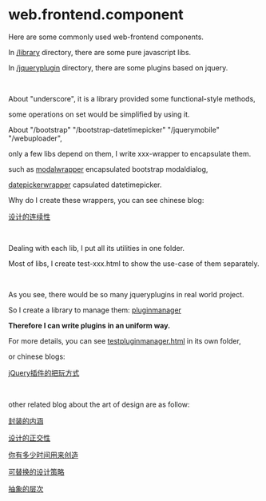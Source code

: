 web.frontend.component
======================

Here are some commonly used web-frontend components.

In [/library](https://github.com/thzt/web.frontend.component/tree/master/library) directory, there are some pure javascript libs.

In [/jqueryplugin](https://github.com/thzt/web.frontend.component/tree/master/jqueryplugin) directory, there are some plugins based on jquery.

<br/>

About "underscore", it is a library provided some functional-style methods,

some operations on set would be simplified by using it.

About "/bootstrap" "/bootstrap-datetimepicker" "/jquerymobile" "/webuploader", 

only a few libs depend on them, I write xxx-wrapper to encapsulate them.

such as [modalwrapper](https://github.com/thzt/web.frontend.component/tree/master/jqueryplugin/modalwrapper) encapsulated bootstrap modaldialog,

[datepickerwrapper](https://github.com/thzt/web.frontend.component/tree/master/jqueryplugin/datepickerwrapper) capsulated datetimepicker.

Why do I create these wrappers, you can see chinese blog: 

[设计的连续性](https://thzt.github.io/design/2015/03/20/design/)

<br/>

Dealing with each lib, I put all its utilities in one folder.

Most of libs, I create test-xxx.html to show the use-case of them separately.

<br/>

As you see, there would be so many jqueryplugins in real world project.

So I create a library to manage them: [pluginmanager](https://github.com/thzt/web.frontend.component/tree/master/library/pluginmanager)

**Therefore I can write plugins in an uniform way.**

For more details, you can see [testpluginmanager.html](https://github.com/thzt/web.frontend.component/blob/master/library/pluginmanager/testpluginmanager.html) in its own folder,

or chinese blogs: 

[jQuery插件的把玩方式](https://thzt.github.io/design/2015/03/24/jquery-plugin/)

<br/>

other related blog about the art of design are as follow:

[封装的内涵](https://thzt.github.io/experience/2015/01/29/encapsulation/)

[设计的正交性](https://thzt.github.io/design/2015/02/07/design-for-orthogonality/)

[你有多少时间用来创造](https://thzt.github.io/experience/2015/03/06/creativity/)

[可替换的设计策略](https://thzt.github.io/design/2015/03/31/choice/)

[抽象的层次](https://thzt.github.io/experience/2015/08/11/hierarchy-of-abstraction/)

